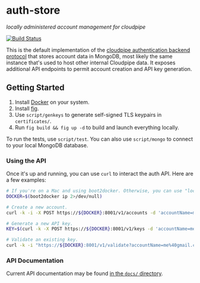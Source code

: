 # auth-store

*locally administered account management for cloudpipe*

[![Build Status](https://travis-ci.org/cloudpipe/auth-store.svg?branch=master)](https://travis-ci.org/cloudpipe/auth-store)

This is the default implementation of the [cloudpipe authentication backend protocol](https://github.com/cloudpipe/cloudpipe/wiki/Authentication) that stores account data in MongoDB, most likely the same instance that's used to host other internal Cloudpipe data. It exposes additional API endpoints to permit account creation and API key generation.

## Getting Started

 1. Install [Docker](https://docs.docker.com/installation/mac/) on your system.
 2. Install [fig](http://www.fig.sh/install.html).
 3. Use `script/genkeys` to generate self-signed TLS keypairs in `certificates/`.
 4. Run `fig build && fig up -d` to build and launch everything locally.

To run the tests, use `script/test`. You can also use `script/mongo` to connect to your local MongoDB database.

### Using the API

Once it's up and running, you can use `curl` to interact the auth API. Here are a few examples:

```bash
# If you're on a Mac and using boot2docker. Otherwise, you can use "localhost".
DOCKER=$(boot2docker ip 2>/dev/null)

# Create a new account.
curl -k -i -X POST https://${DOCKER}:8001/v1/accounts -d 'accountName=me%40gmail.com&password=shhh'

# Generate a new API key.
KEY=$(curl -k -X POST https://${DOCKER}:8001/v1/keys -d 'accountName=me%40gmail.com&password=shhh')

# Validate an existing key.
curl -k -i "https://${DOCKER}:8001/v1/validate?accountName=me%40gmail.com&apiKey=${KEY}"
```

### API Documentation

Current API documentation may be found [in the `docs/` directory](docs/api.md).
